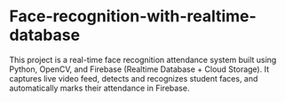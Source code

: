 # Face-recognition-with-realtime-database
This project is a real-time face recognition attendance system built using Python, OpenCV, and Firebase (Realtime Database + Cloud Storage). It captures live video feed, detects and recognizes student faces, and automatically marks their attendance in Firebase.
